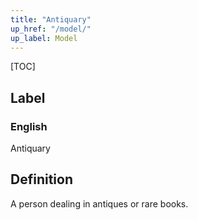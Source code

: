```yaml
---
title: "Antiquary"
up_href: "/model/"
up_label: Model
---
```


[TOC]

## Label

### English
Antiquary


## Definition
A person dealing in antiques or rare books. 


    
